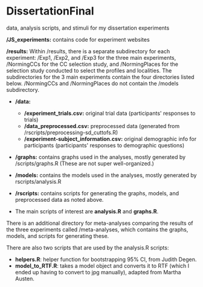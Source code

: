 # DissertationFinal
data, analysis scripts, and stimuli for my dissertation experiments


**/JS_experiments:** contains code for experiment websites


**/results:** Within /results, there is a separate subdirectory for each experiment: /Exp1, /Exp2, and /Exp3 for the three main experiments, /NormingCCs for the CC selection study, and /NormingPlaces for the selection study conducted to select the profiles and localities.  The subdirectories for the 3 main experiments contain the four directories listed below.  /NormingCCs and /NormingPlaces do not contain the /models subdirectory. 

* **/data:**
  * **/experiment_trials.csv:**   original trial data (participants' responses to trials)
  * **/data_preprocessed.csv:**   preprocessed data (generated from /rscripts/preprocessing-sd_cuttofs.R) 
  * **/experiment-subject_information.csv:**   original demographic info for participants (participants' responses to demographic questions)

* **/graphs:** contains graphs used in the analyses, mostly generated by /scripts/graphs.R (These are not super well-organized.)

* **/models:** contains the models used in the analyses, mostly generated by rscripts/analysis.R

* **/rscripts:** contains scripts for generating the graphs, models, and preprocessed data as noted above. 
* The main scripts of interest are **analysis.R** and **graphs.R**.

There is an additional directory for meta-analyses comparing the results of the three experiments called /meta-analyses, which contains the graphs, models, and scripts for generating these.

There are also two scripts that are used by the analysis.R scripts:
* **helpers.R**: helper function for bootstrapping 95% CI, from Judith Degen. 
* **model_to_RTF.R**: takes a model object and converts it to RTF (which I ended up having to convert to jpg manually), adapted from Martha Austen.

